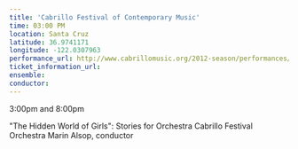 ```yaml
---
title: 'Cabrillo Festival of Contemporary Music'
time: 03:00 PM
location: Santa Cruz
latitude: 36.9741171
longitude: -122.0307963
performance_url: http://www.cabrillomusic.org/2012-season/performances/hidden-world-of-girls-stories-for-orchestra.html
ticket_information_url: 
ensemble: 
conductor: 
---
```

3:00pm and 8:00pm

"The Hidden World of Girls": Stories for Orchestra
Cabrillo Festival Orchestra
Marin Alsop, conductor